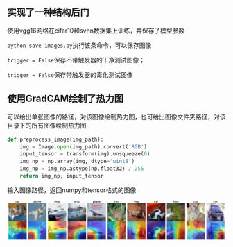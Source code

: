 ## 实现了一种结构后门
使用vgg16网络在cifar10和svhn数据集上训练，并保存了模型参数

`python save images.py`执行该条命令，可以保存图像

`trigger = False`保存不带触发器的干净测试图像；

`trigger = False`保存带触发器的毒化测试图像

## 使用GradCAM绘制了热力图
可以给出单张图像的路径，对该图像绘制热力图，也可给出图像文件夹路径，对该目录下的所有图像绘制热力图
```python
def preprocess_image(img_path):
    img = Image.open(img_path).convert('RGB')
    input_tensor = transform(img).unsqueeze(0)
    img_np = np.array(img, dtype='uint8')
    img_np = img_np.astype(np.float32) / 255
    return img_np, input_tensor
```
输入图像路径，返回numpy和tensor格式的图像

![热力图展示](https://github.com/ZhaiQZ/ARCHITECTURAL-BACKDOORS/blob/master/relitu.png)
